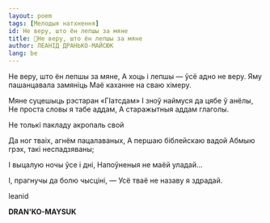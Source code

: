 ```yaml
---
layout: poem
tags: [Мелодыя натхнення]
id: Не веру, што ён лепшы за мяне
title: 🚧Не веру, што ён лепшы за мяне
author: ЛЕАНІД ДРАНЬКО-МАЙСЮК
lang: be
---
```



 
Не веру, што ён лепшы за мяне, А хоць і лепшы — ўсё адно не веру. Яму пашанцавала замяніць Маё каханне на сваю хімеру.

Мяне суцешыць рэстаран «ГІатсдам» I зноў наймуся да цябе ў анёлы, He проста словы я табе аддам, А старажытныя аддам глаголы.

He толькі пакладу акропаль свой

Да ног тваіх, агнём пацалаваных, А першаю біблейскаю вадой Абмыю грэх, такі неспадзяваны;

I выцалую ночы ўсе і дні, Напоўненыя не маёй уладай...

I, прагнучы да болю чысціні, — Усё тваё не назаву я здрадай.

leanid

**DRAN'KO-MAYSUK**
